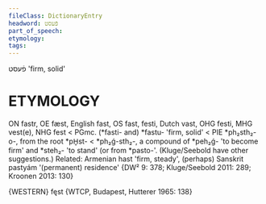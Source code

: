 ```yaml
---
fileClass: DictionaryEntry
headword: פֿעסט
part_of_speech: 
etymology: 
tags: 
---
```

פֿעסט
'firm, solid'

ETYMOLOGY
===========
ON fastr, OE fæst, English fast, OS fast, festi, Dutch vast, OHG festi, MHG vest(e), NHG fest < PGmc. (*fasti- and) *fastu- 'firm, solid' < PIE *ph₂sth₂-o-, from the root *pH̥st- < *ph₂ǵ-sth₂-, a compound of *peh₂ǵ- 'to become firm' and *steh₂- 'to stand' (or from *pasto-'. (Kluge/Seebold have other suggestions.)
Related: Armenian hast 'firm, steady', (perhaps) Sanskrit pastyám '(permanent) residence'
{DW² 9: 378; Kluge/Seebold 2011: 289; Kroonen 2013: 130}

{WESTERN}
fęst {WTCP, Budapest, Hutterer 1965: 138}
